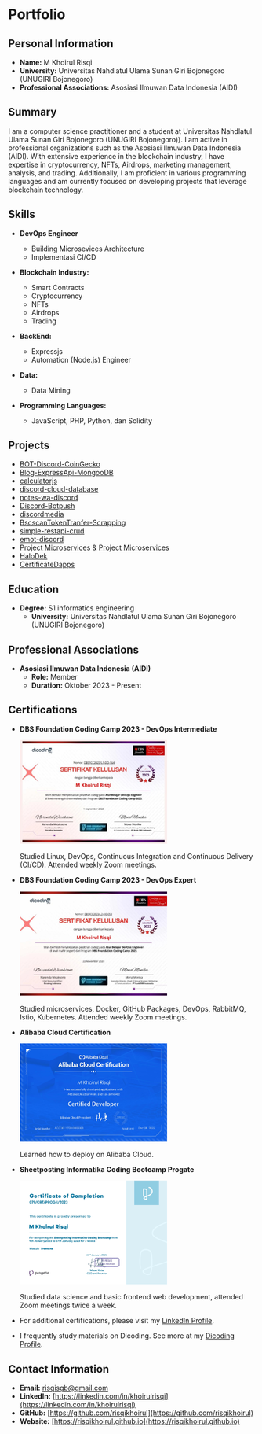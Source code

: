 # Portfolio

## Personal Information

- **Name:** M Khoirul Risqi
- **University:** Universitas Nahdlatul Ulama Sunan Giri Bojonegoro (UNUGIRI Bojonegoro)
- **Professional Associations:** Asosiasi Ilmuwan Data Indonesia (AIDI)

## Summary

I am a computer science practitioner and a student at Universitas Nahdlatul Ulama Sunan Giri Bojonegoro (UNUGIRI Bojonegoro)). I am active in professional organizations such as the Asosiasi Ilmuwan Data Indonesia (AIDI). With extensive experience in the blockchain industry, I have expertise in cryptocurrency, NFTs, Airdrops, marketing management, analysis, and trading. Additionally, I am proficient in various programming languages and am currently focused on developing projects that leverage blockchain technology.

## Skills

- **DevOps Engineer**
  - Building Microsevices Architecture
  - Implementasi CI/CD

- **Blockchain Industry:**
  - Smart Contracts
  - Cryptocurrency
  - NFTs
  - Airdrops
  - Trading

- **BackEnd:**
  - Expressjs
  - Automation (Node.js) Engineer

- **Data:**
  - Data Mining

- **Programming Languages:**
  - JavaScript, PHP, Python, dan Solidity

## Projects

- [BOT-Discord-CoinGecko](https://github.com/risqikhoirul/BOT-Discord-CoinGecko)
- [Blog-ExpressApi-MongooDB](https://github.com/risqikhoirul/Blog-ExpressApi-MongooDB)
- [calculatorjs](https://github.com/risqikhoirul/calculatorjs)
- [discord-cloud-database](https://www.npmjs.com/package/discord-cloud-database)
- [notes-wa-discord](https://github.com/risqikhoirul/notes-wa-discord)
- [Discord-Botpush](https://github.com/risqikhoirul/Discord-Botpush)
- [discordmedia](https://github.com/risqikhoirul/discordmedia)
- [BscscanTokenTranfer-Scrapping](https://github.com/risqikhoirul/BscscanTokenTranfer-Scrapping)
- [simple-restapi-crud](https://github.com/risqikhoirul/simple-restapi-crud)
- [emot-discord](https://github.com/risqikhoirul/emot-discord)
- [Project Microservices](https://github.com/risqikhoirul/a433-microservices/branches) & [Project Microservices](https://github.com/risqikhoirul/microservice)
- [HaloDek](https://github.com/risqikhoirul/HaloDek)
- [CertificateDapps](https://github.com/risqikhoirul/CertificateDapps)

## Education

- **Degree:** S1 informatics engineering
  - **University:** Universitas Nahdlatul Ulama Sunan Giri Bojonegoro (UNUGIRI Bojonegoro)

## Professional Associations

- **Asosiasi Ilmuwan Data Indonesia (AIDI)**
  - **Role:** Member
  - **Duration:** Oktober 2023 - Present

## Certifications

- **DBS Foundation Coding Camp 2023 - DevOps Intermediate**
  
  <img src="sertifikat/dbs-inter.jpg" alt="DBS Intermediate" width="300">

  Studied Linux, DevOps, Continuous Integration and Continuous Delivery (CI/CD). Attended weekly Zoom meetings.

- **DBS Foundation Coding Camp 2023 - DevOps Expert**

  <img src="sertifikat/dbs-ex.jpg" alt="DBS Expert" width="300">

  Studied microservices, Docker, GitHub Packages, DevOps, RabbitMQ, Istio, Kubernetes. Attended weekly Zoom meetings.

- **Alibaba Cloud Certification**

  <img src="sertifikat/1.jpg" alt="Alibaba Cloud" width="300">

  Learned how to deploy on Alibaba Cloud.

- **Sheetposting Informatika Coding Bootcamp Progate**

  <img src="sertifikat/2.jpg" alt="Progate" width="300">

  Studied data science and basic frontend web development, attended Zoom meetings twice a week.

- For additional certifications, please visit my [LinkedIn Profile](https://www.linkedin.com/in/khoirulrisqi/details/certifications/).

- I frequently study materials on Dicoding. See more at my [Dicoding Profile](https://www.dicoding.com/users/khoirulrisqi/academies?graduation_status=graduated).

## Contact Information

- **Email:** risqisgb@gmail.com
- **LinkedIn:** [https://linkedin.com/in/khoirulrisqi](https://linkedin.com/in/khoirulrisqi)
- **GitHub:** [https://github.com/risqikhoirul](https://github.com/risqikhoirul)
- **Website:** [https://risqikhoirul.github.io](https://risqikhoirul.github.io)
